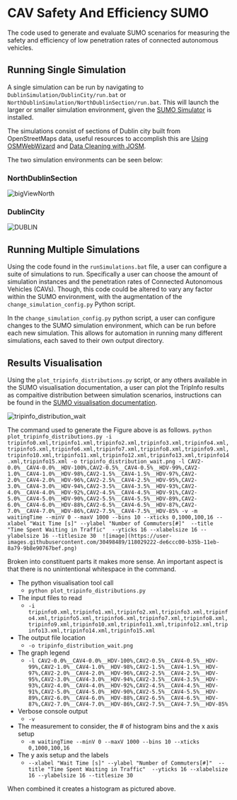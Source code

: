 # CAV Safety And Efficiency SUMO

The code used to generate and evaluate SUMO scenarios for measuring the safety and efficiency of low penetration rates of connected autonomous vehicles.


## Running Single Simulation 
A single simulation can be run by navigating to `DublinSimulation/DublinCity/run.bat` or `NorthDublinSimulation/NorthDublinSection/run.bat`.
This will launch the larger or smaller simulation environment, given the [SUMO Simulator](https://sumo.dlr.de/docs/index.html) is installed.

The simulations consist of sections of Dublin city built from OpenStreetMaps data, useful resources to accomplish this are [Using OSMWebWizard](https://sumo.dlr.de/docs/Tutorials/OSMWebWizard.html) and [Data Cleaning with JOSM](https://toolbox.hotosm.org/pages/data-cleaning-upload-and-quality-assurance/5.1-data-cleaning-with-josm/).

The two simulation environments can be seen below:

### NorthDublinSection
![bigViewNorth](https://user-images.githubusercontent.com/30498489/118026956-52f23b80-b359-11eb-84fd-e4089f5fbd45.png)

### DublinCity
![DUBLIN](https://user-images.githubusercontent.com/30498489/118026948-51c10e80-b359-11eb-87d9-41d81fd64f34.PNG)


## Running Multiple Simulations
Using the code found in the `runSimulations.bat` file, a user can configure a suite of simulations to run.
Specifically a user can choose the amount of simulation instances and the penetration rates of Connected Autonomous Vehicles (CAVs).
Though, this code could be altered to vary any factor within the SUMO environment, with the augmentation of the `change_simulation_config.py` Python script.

In the `change_simulation_config.py` python script, a user can configure changes to the SUMO simulation environment, which can be run before each new simulation. 
This allows for automation in running many different simulations, each saved to their own output directory.

## Results Visualisation
Using the `plot_tripinfo_distributions.py` script, or any others available in the SUMO visualisation documentation, a user can plot the TripInfo results as compaitive distribution between simulation scenarios, instructions can be found in the [SUMO visualisation documentation](https://sumo.dlr.de/docs/Tools/Visualization.html#plot_tripinfo_distributionspy).

![tripinfo_distribution_wait](https://user-images.githubusercontent.com/30498489/118028937-8f269b80-b35b-11eb-98f7-4768ee83e2ea.png)

The command used to generate the Figure above is as follows.
`python plot_tripinfo_distributions.py -i tripinfo0.xml,tripinfo1.xml,tripinfo2.xml,tripinfo3.xml,tripinfo4.xml,tripinfo5.xml,tripinfo6.xml,tripinfo7.xml,tripinfo8.xml,tripinfo9.xml,tripinfo10.xml,tripinfo11.xml,tripinfo12.xml,tripinfo13.xml,tripinfo14.xml,tripinfo15.xml -o tripinfo_distribution_wait.png -l CAV2-0.0%__CAV4-0.0%__HDV-100%,CAV2-0.5%__CAV4-0.5%__HDV-99%,CAV2-1.0%__CAV4-1.0%__HDV-98%,CAV2-1.5%__CAV4-1.5%__HDV-97%,CAV2-2.0%__CAV4-2.0%__HDV-96%,CAV2-2.5%__CAV4-2.5%__HDV-95%,CAV2-3.0%__CAV4-3.0%__HDV-94%,CAV2-3.5%__CAV4-3.5%__HDV-93%,CAV2-4.0%__CAV4-4.0%__HDV-92%,CAV2-4.5%__CAV4-4.5%__HDV-91%,CAV2-5.0%__CAV4-5.0%__HDV-90%,CAV2-5.5%__CAV4-5.5%__HDV-89%,CAV2-6.0%__CAV4-6.0%__HDV-88%,CAV2-6.5%__CAV4-6.5%__HDV-87%,CAV2-7.0%__CAV4-7.0%__HDV-86%,CAV2-7.5%__CAV4-7.5%__HDV-85% -v -m waitingTime --minV 0 --maxV 1000 --bins 10 --xticks 0,1000,100,16 --xlabel "Wait Time [s]" --ylabel "Number of Commuters[#]"  --title "Time Spent Waiting in Traffic"  --yticks 16 --xlabelsize 16 --ylabelsize 16 --titlesize 30 
![image](https://user-images.githubusercontent.com/30498489/118029222-de6ccc00-b35b-11eb-8a79-9b8e90767bef.png)
`

Broken into constituent parts it makes more sense.
An important aspect is that there is no unintentional whitespace in the command.

* The python visualisation tool call 
  * `python plot_tripinfo_distributions.py`
* The input files to read
  * `-i tripinfo0.xml,tripinfo1.xml,tripinfo2.xml,tripinfo3.xml,tripinfo4.xml,tripinfo5.xml,tripinfo6.xml,tripinfo7.xml,tripinfo8.xml,tripinfo9.xml,tripinfo10.xml,tripinfo11.xml,tripinfo12.xml,tripinfo13.xml,tripinfo14.xml,tripinfo15.xml`
* The output file location
  * `-o tripinfo_distribution_wait.png`
* The graph legend
  * `-l CAV2-0.0%__CAV4-0.0%__HDV-100%,CAV2-0.5%__CAV4-0.5%__HDV-99%,CAV2-1.0%__CAV4-1.0%__HDV-98%,CAV2-1.5%__CAV4-1.5%__HDV-97%,CAV2-2.0%__CAV4-2.0%__HDV-96%,CAV2-2.5%__CAV4-2.5%__HDV-95%,CAV2-3.0%__CAV4-3.0%__HDV-94%,CAV2-3.5%__CAV4-3.5%__HDV-93%,CAV2-4.0%__CAV4-4.0%__HDV-92%,CAV2-4.5%__CAV4-4.5%__HDV-91%,CAV2-5.0%__CAV4-5.0%__HDV-90%,CAV2-5.5%__CAV4-5.5%__HDV-89%,CAV2-6.0%__CAV4-6.0%__HDV-88%,CAV2-6.5%__CAV4-6.5%__HDV-87%,CAV2-7.0%__CAV4-7.0%__HDV-86%,CAV2-7.5%__CAV4-7.5%__HDV-85%`
* Verbose console output
  * `-v`
* The measurement to consider, the # of histogram bins and the x axis setup
  * `-m waitingTime --minV 0 --maxV 1000 --bins 10 --xticks 0,1000,100,16`
* The y axis setup and the labels
  * `--xlabel "Wait Time [s]" --ylabel "Number of Commuters[#]"  --title "Time Spent Waiting in Traffic"  --yticks 16 --xlabelsize 16 --ylabelsize 16 --titlesize 30`

When combined it creates a histogram as pictured above.



